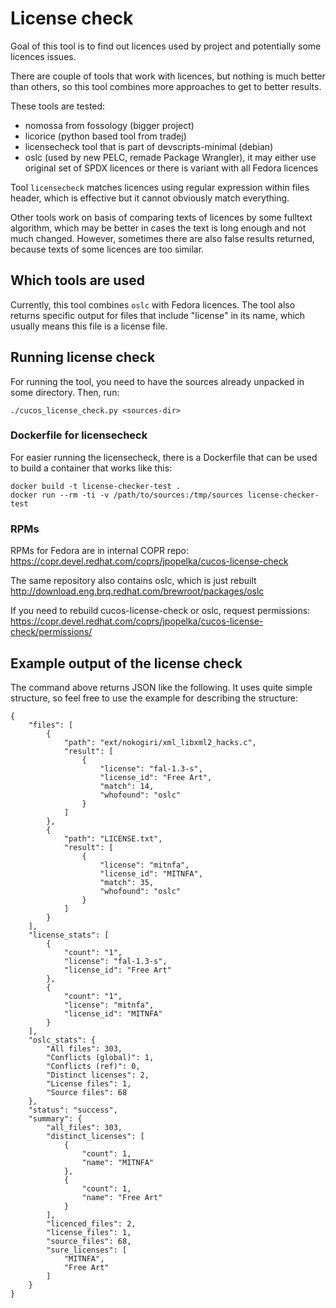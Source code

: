 # License check

Goal of this tool is to find out licences used by project and potentially some licences issues.

There are couple of tools that work with licences, but nothing is much better than others, so this tool combines more approaches to get to better results.

These tools are tested:

* nomossa from fossology (bigger project)
* licorice (python based tool from tradej)
* licensecheck tool that is part of devscripts-minimal (debian)
* oslc (used by new PELC, remade Package Wrangler), it may either use original set of SPDX licences or there is variant with all Fedora licences

Tool `licensecheck` matches licences using regular expression within files header, which is effective but it cannot obviously match everything.

Other tools work on basis of comparing texts of licences by some fulltext algorithm, which may be better in cases the text is long enough and not much changed. However, sometimes there are also false results returned, because texts of some licences are too similar.

## Which tools are used

Currently, this tool combines `oslc` with Fedora licences. The tool also returns specific output for files that include "license" in its name, which usually means this file is a license file.

## Running license check

For running the tool, you need to have the sources already unpacked in some directory. Then, run:

```
./cucos_license_check.py <sources-dir>
```

### Dockerfile for licensecheck

For easier running the licensecheck, there is a Dockerfile that can be used to build a container that works like this:

```
docker build -t license-checker-test .
docker run --rm -ti -v /path/to/sources:/tmp/sources license-checker-test
```

### RPMs

RPMs for Fedora are in internal COPR repo: https://copr.devel.redhat.com/coprs/jpopelka/cucos-license-check

The same repository also contains oslc, which is just rebuilt http://download.eng.brq.redhat.com/brewroot/packages/oslc

If you need to rebuild cucos-license-check or oslc, request permissions:
https://copr.devel.redhat.com/coprs/jpopelka/cucos-license-check/permissions/

## Example output of the license check

The command above returns JSON like the following. It uses quite simple structure, so feel free to use the example for describing the structure:

```
{
    "files": [
        {
            "path": "ext/nokogiri/xml_libxml2_hacks.c",
            "result": [
                {
                    "license": "fal-1.3-s",
                    "license_id": "Free Art",
                    "match": 14,
                    "whofound": "oslc"
                }
            ]
        },
        {
            "path": "LICENSE.txt",
            "result": [
                {
                    "license": "mitnfa",
                    "license_id": "MITNFA",
                    "match": 35,
                    "whofound": "oslc"
                }
            ]
        }
    ],
    "license_stats": [
        {
            "count": "1",
            "license": "fal-1.3-s",
            "license_id": "Free Art"
        },
        {
            "count": "1",
            "license": "mitnfa",
            "license_id": "MITNFA"
        }
    ],
    "oslc_stats": {
        "All files": 303,
        "Conflicts (global)": 1,
        "Conflicts (ref)": 0,
        "Distinct licenses": 2,
        "License files": 1,
        "Source files": 68
    },
    "status": "success",
    "summary": {
        "all_files": 303,
        "distinct_licenses": [
            {
                "count": 1,
                "name": "MITNFA"
            },
            {
                "count": 1,
                "name": "Free Art"
            }
        ],
        "licenced_files": 2,
        "license_files": 1,
        "source_files": 68,
        "sure_licenses": [
            "MITNFA",
            "Free Art"
        ]
    }
}
```
